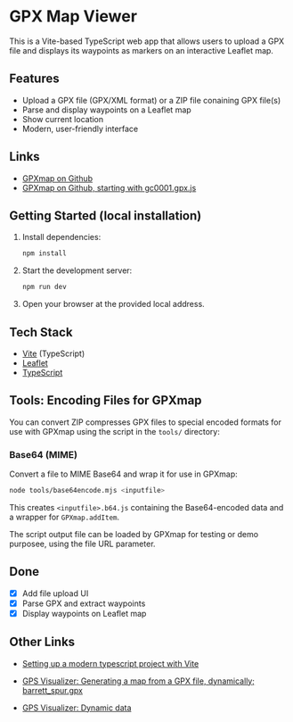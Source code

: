 # GPX Map Viewer

This is a Vite-based TypeScript web app that allows users to upload a GPX file and displays its waypoints as markers on an interactive Leaflet map.

## Features

- Upload a GPX file (GPX/XML format) or a ZIP file conaining GPX file(s)
- Parse and display waypoints on a Leaflet map
- Show current location
- Modern, user-friendly interface

## Links

- [GPXmap on Github](https://benchmarko.github.io/GPXmap/)
- [GPXmap on Github, starting with gc0001.gpx.js](https://benchmarko.github.io/GPXmap//?file=examples/gc0001.gpx.js)

## Getting Started (local installation)

1. Install dependencies:

   ```sh
   npm install
   ```

2. Start the development server:

   ```sh
   npm run dev
   ```

3. Open your browser at the provided local address.

## Tech Stack

- [Vite](https://vitejs.dev/) (TypeScript)
- [Leaflet](https://leafletjs.com/)
- [TypeScript](https://www.typescriptlang.org/)

## Tools: Encoding Files for GPXmap

You can convert ZIP compresses GPX files to special encoded formats for use with GPXmap using the script in the `tools/` directory:

### Base64 (MIME)

Convert a file to MIME Base64 and wrap it for use in GPXmap:

```sh
node tools/base64encode.mjs <inputfile>
```

This creates `<inputfile>.b64.js` containing the Base64-encoded data and a wrapper for `GPXmap.addItem`.

The script output file can be loaded by GPXmap for testing or demo purposee, using the file URL parameter.

## Done

- [x] Add file upload UI
- [x] Parse GPX and extract waypoints
- [x] Display waypoints on Leaflet map

## Other Links

- [Setting up a modern typescript project with Vite](https://medium.com/@robinviktorsson/setting-up-a-modern-typescript-project-with-vite-no-framework-07ea2d3a22b5)

- [GPS Visualizer: Generating a map from a GPX file, dynamically; barrett_spur.gpx](https://www.gpsvisualizer.com/examples/leaflet_gpx.php)
- [GPS Visualizer: Dynamic data](https://www.gpsvisualizer.com/map_input?form=leaflet#highlight=dynamic_data)
